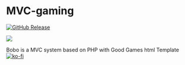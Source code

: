 # MVC-gaming

[![GitHub Release](https://img.shields.io/github/v/release/YepaRoberto/pizero-wu-MVC-gaming?include_prereleases&style=flat-square)](https://github.com/YepaRoberto/pizero-wu-MVC-gaming/Releases)

<a href="https://en.wikipedia.org/wiki/php"><img src="https://img.shields.io/static/v1?label=PHP&message=^7.0&color=blue&style=flat-square"/></a>


Bobo is a MVC system based on PHP with Good Games html Template
[![ko-fi](https://ko-fi.com/img/githubbutton_sm.svg)](https://ko-fi.com/Z8Z0PE53M)
